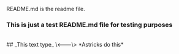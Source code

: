 README.md is the readme file.
### This is just a test README.md file for testing purposes
<br>
## _This text type_  \<---\>  *Astricks do this*
